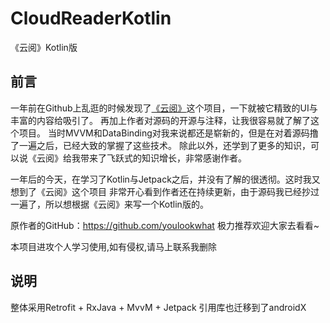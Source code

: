# CloudReaderKotlin
《云阅》Kotlin版

## 前言

一年前在Github上乱逛的时候发现了[《云阅》](https://github.com/youlookwhat/CloudReader)这个项目，一下就被它精致的UI与丰富的内容给吸引了。
再加上作者对源码的开源与注释，让我很容易就了解了这个项目。
当时MVVM和DataBinding对我来说都还是崭新的，但是在对着源码撸了一遍之后，已经大致的掌握了这些技术。
除此以外，还学到了更多的知识，可以说《云阅》给我带来了飞跃式的知识增长，非常感谢作者。

一年后的今天，在学习了Kotlin与Jetpack之后，并没有了解的很透彻。这时我又想到了《云阅》这个项目
非常开心看到作者还在持续更新，由于源码我已经抄过一遍了，所以想根据《云阅》来写一个Kotlin版的。

原作者的GitHub：https://github.com/youlookwhat
极力推荐欢迎大家去看看~

本项目进攻个人学习使用,如有侵权,请马上联系我删除

## 说明
整体采用Retrofit + RxJava + MvvM + Jetpack
引用库也迁移到了androidX
